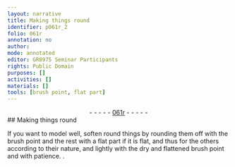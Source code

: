 ```yaml
---
layout: narrative
title: Making things round
identifier: p061r_2
folio: 061r
annotation: no
author:
mode: annotated
editor: GR8975 Seminar Participants
rights: Public Domain
purposes: []
activities: []
materials: []
tools: [brush point, flat part]
---
```


 <div class="folio" align="center">- - - - - <a href="http://gallica.bnf.fr/ark:/12148/btv1b10500001g/f127.image" target="_blank">061r</a> - - - - - </div> 
## Making things round

 
If you want to model well, soften round things by rounding them off with the <span class="tool">brush point</span> and the rest with a <span class="tool">flat part</span> if it is flat, and thus for the others according to their nature, and lightly with the dry and flattened brush point and with patience.
. 